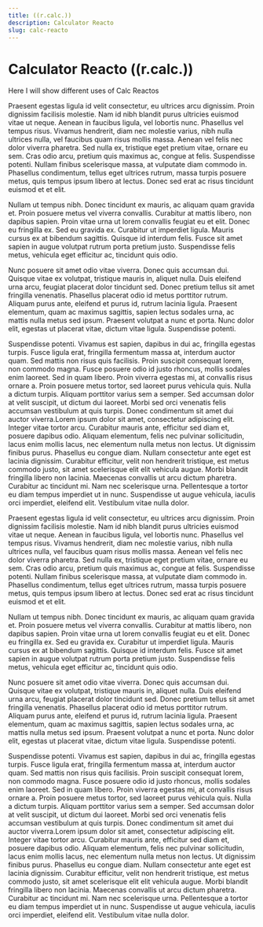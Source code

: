 ```yaml
---
title: ((r.calc.))
description: Calculator Reacto
slug: calc-reacto
---
```


# Calculator Reacto ((r.calc.))

Here I will show different uses of Calc Reactos



Praesent egestas ligula id velit consectetur, eu ultrices arcu dignissim. Proin dignissim facilisis molestie. Nam id nibh blandit purus ultricies euismod vitae ut neque. Aenean in faucibus ligula, vel lobortis nunc. Phasellus vel tempus risus. Vivamus hendrerit, diam nec molestie varius, nibh nulla ultrices nulla, vel faucibus quam risus mollis massa. Aenean vel felis nec dolor viverra pharetra. Sed nulla ex, tristique eget pretium vitae, ornare eu sem. Cras odio arcu, pretium quis maximus ac, congue at felis. Suspendisse potenti. Nullam finibus scelerisque massa, at vulputate diam commodo in. Phasellus condimentum, tellus eget ultrices rutrum, massa turpis posuere metus, quis tempus ipsum libero at lectus. Donec sed erat ac risus tincidunt euismod et et elit.

Nullam ut tempus nibh. Donec tincidunt ex mauris, ac aliquam quam gravida et. Proin posuere metus vel viverra convallis. Curabitur at mattis libero, non dapibus sapien. Proin vitae urna ut lorem convallis feugiat eu et elit. Donec eu fringilla ex. Sed eu gravida ex. Curabitur ut imperdiet ligula. Mauris cursus ex at bibendum sagittis. Quisque id interdum felis. Fusce sit amet sapien in augue volutpat rutrum porta pretium justo. Suspendisse felis metus, vehicula eget efficitur ac, tincidunt quis odio.

Nunc posuere sit amet odio vitae viverra. Donec quis accumsan dui. Quisque vitae ex volutpat, tristique mauris in, aliquet nulla. Duis eleifend urna arcu, feugiat placerat dolor tincidunt sed. Donec pretium tellus sit amet fringilla venenatis. Phasellus placerat odio id metus porttitor rutrum. Aliquam purus ante, eleifend et purus id, rutrum lacinia ligula. Praesent elementum, quam ac maximus sagittis, sapien lectus sodales urna, ac mattis nulla metus sed ipsum. Praesent volutpat a nunc et porta. Nunc dolor elit, egestas ut placerat vitae, dictum vitae ligula. Suspendisse potenti.

Suspendisse potenti. Vivamus est sapien, dapibus in dui ac, fringilla egestas turpis. Fusce ligula erat, fringilla fermentum massa at, interdum auctor quam. Sed mattis non risus quis facilisis. Proin suscipit consequat lorem, non commodo magna. Fusce posuere odio id justo rhoncus, mollis sodales enim laoreet. Sed in quam libero. Proin viverra egestas mi, at convallis risus ornare a. Proin posuere metus tortor, sed laoreet purus vehicula quis. Nulla a dictum turpis. Aliquam porttitor varius sem a semper. Sed accumsan dolor at velit suscipit, ut dictum dui laoreet. Morbi sed orci venenatis felis accumsan vestibulum at quis turpis. Donec condimentum sit amet dui auctor viverra.Lorem ipsum dolor sit amet, consectetur adipiscing elit. Integer vitae tortor arcu. Curabitur mauris ante, efficitur sed diam et, posuere dapibus odio. Aliquam elementum, felis nec pulvinar sollicitudin, lacus enim mollis lacus, nec elementum nulla metus non lectus. Ut dignissim finibus purus. Phasellus eu congue diam. Nullam consectetur ante eget est lacinia dignissim. Curabitur efficitur, velit non hendrerit tristique, est metus commodo justo, sit amet scelerisque elit elit vehicula augue. Morbi blandit fringilla libero non lacinia. Maecenas convallis ut arcu dictum pharetra. Curabitur ac tincidunt mi. Nam nec scelerisque urna. Pellentesque a tortor eu diam tempus imperdiet ut in nunc. Suspendisse ut augue vehicula, iaculis orci imperdiet, eleifend elit. Vestibulum vitae nulla dolor.

Praesent egestas ligula id velit consectetur, eu ultrices arcu dignissim. Proin dignissim facilisis molestie. Nam id nibh blandit purus ultricies euismod vitae ut neque. Aenean in faucibus ligula, vel lobortis nunc. Phasellus vel tempus risus. Vivamus hendrerit, diam nec molestie varius, nibh nulla ultrices nulla, vel faucibus quam risus mollis massa. Aenean vel felis nec dolor viverra pharetra. Sed nulla ex, tristique eget pretium vitae, ornare eu sem. Cras odio arcu, pretium quis maximus ac, congue at felis. Suspendisse potenti. Nullam finibus scelerisque massa, at vulputate diam commodo in. Phasellus condimentum, tellus eget ultrices rutrum, massa turpis posuere metus, quis tempus ipsum libero at lectus. Donec sed erat ac risus tincidunt euismod et et elit.

Nullam ut tempus nibh. Donec tincidunt ex mauris, ac aliquam quam gravida et. Proin posuere metus vel viverra convallis. Curabitur at mattis libero, non dapibus sapien. Proin vitae urna ut lorem convallis feugiat eu et elit. Donec eu fringilla ex. Sed eu gravida ex. Curabitur ut imperdiet ligula. Mauris cursus ex at bibendum sagittis. Quisque id interdum felis. Fusce sit amet sapien in augue volutpat rutrum porta pretium justo. Suspendisse felis metus, vehicula eget efficitur ac, tincidunt quis odio.

Nunc posuere sit amet odio vitae viverra. Donec quis accumsan dui. Quisque vitae ex volutpat, tristique mauris in, aliquet nulla. Duis eleifend urna arcu, feugiat placerat dolor tincidunt sed. Donec pretium tellus sit amet fringilla venenatis. Phasellus placerat odio id metus porttitor rutrum. Aliquam purus ante, eleifend et purus id, rutrum lacinia ligula. Praesent elementum, quam ac maximus sagittis, sapien lectus sodales urna, ac mattis nulla metus sed ipsum. Praesent volutpat a nunc et porta. Nunc dolor elit, egestas ut placerat vitae, dictum vitae ligula. Suspendisse potenti.

Suspendisse potenti. Vivamus est sapien, dapibus in dui ac, fringilla egestas turpis. Fusce ligula erat, fringilla fermentum massa at, interdum auctor quam. Sed mattis non risus quis facilisis. Proin suscipit consequat lorem, non commodo magna. Fusce posuere odio id justo rhoncus, mollis sodales enim laoreet. Sed in quam libero. Proin viverra egestas mi, at convallis risus ornare a. Proin posuere metus tortor, sed laoreet purus vehicula quis. Nulla a dictum turpis. Aliquam porttitor varius sem a semper. Sed accumsan dolor at velit suscipit, ut dictum dui laoreet. Morbi sed orci venenatis felis accumsan vestibulum at quis turpis. Donec condimentum sit amet dui auctor viverra.Lorem ipsum dolor sit amet, consectetur adipiscing elit. Integer vitae tortor arcu. Curabitur mauris ante, efficitur sed diam et, posuere dapibus odio. Aliquam elementum, felis nec pulvinar sollicitudin, lacus enim mollis lacus, nec elementum nulla metus non lectus. Ut dignissim finibus purus. Phasellus eu congue diam. Nullam consectetur ante eget est lacinia dignissim. Curabitur efficitur, velit non hendrerit tristique, est metus commodo justo, sit amet scelerisque elit elit vehicula augue. Morbi blandit fringilla libero non lacinia. Maecenas convallis ut arcu dictum pharetra. Curabitur ac tincidunt mi. Nam nec scelerisque urna. Pellentesque a tortor eu diam tempus imperdiet ut in nunc. Suspendisse ut augue vehicula, iaculis orci imperdiet, eleifend elit. Vestibulum vitae nulla dolor.
